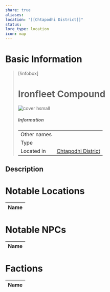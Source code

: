```yaml
---
share: true
aliases: 
location: "[[Chtapodhi District]]"
status: 
lore_type: location
icon: map
---
```

# Basic Information
> [!infobox]
> # Ironfleet Compound
> ![cover hsmall](insertimage.png)
> ##### Information
> |   |  |
> | ---- | ---- |
> | Other names | |
> | Type | 
> | Located in | [Chtapodhi District](./Chtapodhi%20District.md)|
## Description
# Notable Locations
| Name |
| ---- |

# Notable NPCs
| Name |
| ---- |

# Factions
| Name |
| ---- |
